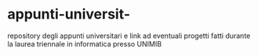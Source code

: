 # appunti-universit-
repository degli appunti universitari e link ad eventuali progetti fatti durante la laurea triennale in informatica presso UNIMIB
